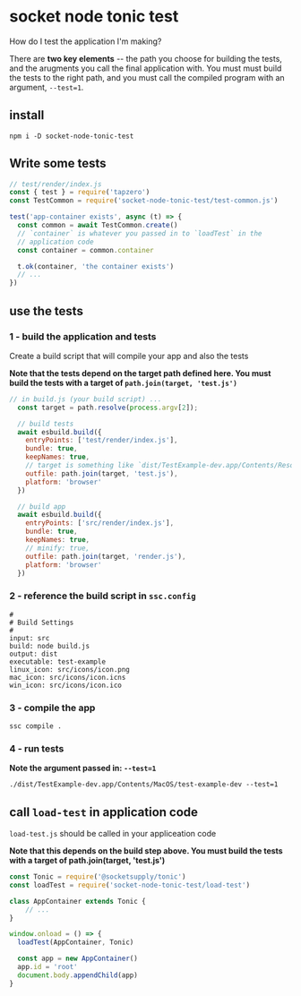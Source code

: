 # socket node tonic test

How do I test the application I'm making?

There are **two key elements** -- the path you choose for building the tests, and the arugments you call the final application with. You must must build the tests to the right path, and you must call the compiled program with an argument, `--test=1`.

## install

```
npm i -D socket-node-tonic-test
```

## Write some tests

```js
// test/render/index.js
const { test } = require('tapzero')
const TestCommon = require('socket-node-tonic-test/test-common.js')

test('app-container exists', async (t) => {
  const common = await TestCommon.create()
  // `container` is whatever you passed in to `loadTest` in the
  // application code
  const container = common.container

  t.ok(container, 'the container exists')
  // ...
})
```

## use the tests

### 1 - build the application and tests
Create a build script that will compile your app and also the tests

**Note that the tests depend on the target path defined here. You must build the tests with a target of `path.join(target, 'test.js')`**

```js
// in build.js (your build script) ...
  const target = path.resolve(process.argv[2]);

  // build tests
  await esbuild.build({
    entryPoints: ['test/render/index.js'],
    bundle: true,
    keepNames: true,
    // target is something like `dist/TestExample-dev.app/Contents/Resources`
    outfile: path.join(target, 'test.js'),
    platform: 'browser'
  })

  // build app
  await esbuild.build({
    entryPoints: ['src/render/index.js'],
    bundle: true,
    keepNames: true,
    // minify: true,
    outfile: path.join(target, 'render.js'),
    platform: 'browser'
  })
```

### 2 - reference the build script in `ssc.config`
```
#
# Build Settings
#
input: src
build: node build.js
output: dist
executable: test-example
linux_icon: src/icons/icon.png
mac_icon: src/icons/icon.icns
win_icon: src/icons/icon.ico

```

### 3 - compile the app
```
ssc compile .
```

### 4 - run tests

**Note the argument passed in: `--test=1`**

```
./dist/TestExample-dev.app/Contents/MacOS/test-example-dev --test=1
```

## call `load-test` in application code
`load-test.js` should be called in your appliceation code

**Note that this depends on the build step above. You must build the tests with a target of path.join(target, 'test.js')**

```js
const Tonic = require('@socketsupply/tonic')
const loadTest = require('socket-node-tonic-test/load-test')

class AppContainer extends Tonic {
    // ...
}

window.onload = () => {
  loadTest(AppContainer, Tonic)

  const app = new AppContainer()
  app.id = 'root'
  document.body.appendChild(app)
}
```